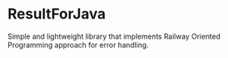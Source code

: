 # ResultForJava
Simple and lightweight library that implements Railway Oriented Programming approach for error handling.
